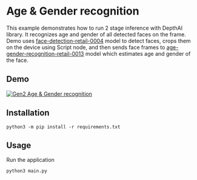 # Age & Gender recognition

This example demonstrates how to run 2 stage inference with DepthAI library.
It recognizes age and gender of all detected faces on the frame. Demo uses [face-detection-retail-0004](https://docs.openvino.ai/2021.4/omz_models_model_face_detection_retail_0004.html) model to detect faces, crops them on the device using Script node, and then sends face frames to [age-gender-recognition-retail-0013](https://docs.openvino.ai/latest/omz_models_model_age_gender_recognition_retail_0013.html) model which estimates age and gender of the face.

## Demo

[![Gen2 Age & Gender recognition](https://user-images.githubusercontent.com/18037362/159127397-f75a96a9-f699-4bc8-bb54-39f998c044be.png)](https://www.youtube.com/watch?v=PwnVrPaF-vs "Age/Gender recognition on DepthAI")

## Installation

```
python3 -m pip install -r requirements.txt
```

## Usage

Run the application

```
python3 main.py
```
